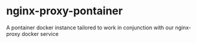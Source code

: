 # nginx-proxy-pontainer
A pontainer docker instance tailored to work in conjunction with our nginx-proxy docker service
